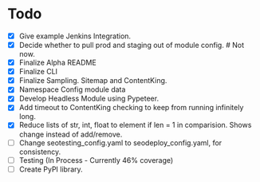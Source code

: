 # Todo


* [x] Give example Jenkins Integration.
* [x] Decide whether to pull prod and staging out of module config. # Not now.
* [x] Finalize Alpha README
* [x] Finalize CLI
* [x] Finalize Sampling.  Sitemap and ContentKing.
* [x] Namespace Config module data
* [x] Develop Headless Module using Pypeteer.
* [x] Add timeout to ContentKing checking to keep from running infinitely long.
* [x] Reduce lists of str, int, float to element if len = 1 in comparision.  Shows change instead of add/remove.
* [ ] Change seotesting_config.yaml to seodeploy_config.yaml, for consistency.
* [ ] Testing (In Process - Currently 46% coverage)
* [ ] Create PyPI library.
